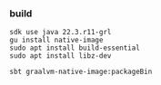 ### build

```shell
sdk use java 22.3.r11-grl
gu install native-image
sudo apt install build-essential
sudo apt install libz-dev
```


```shell
sbt graalvm-native-image:packageBin
```
